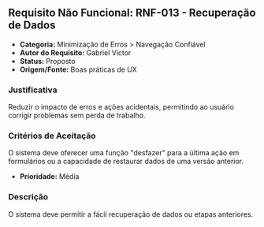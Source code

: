 ## Requisito Não Funcional: RNF-013 - Recuperação de Dados

- **Categoria:** Minimização de Erros > Navegação Confiável
- **Autor do Requisito:** Gabriel Victor
- **Status:** Proposto
- **Origem/Fonte:** Boas práticas de UX

### Justificativa
Reduzir o impacto de erros e ações acidentais, permitindo ao usuário corrigir problemas sem perda de trabalho.

### Critérios de Aceitação
O sistema deve oferecer uma função "desfazer" para a última ação em formulários ou a capacidade de restaurar dados de uma versão anterior.

- **Prioridade:** Média
### Descrição
O sistema deve permitir a fácil recuperação de dados ou etapas anteriores.
